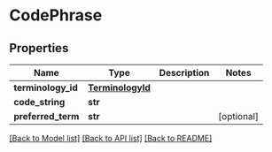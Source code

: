 # CodePhrase

## Properties
Name | Type | Description | Notes
------------ | ------------- | ------------- | -------------
**terminology_id** | [**TerminologyId**](TerminologyId.md) |  | 
**code_string** | **str** |  | 
**preferred_term** | **str** |  | [optional] 

[[Back to Model list]](../README.md#documentation-for-models) [[Back to API list]](../README.md#documentation-for-api-endpoints) [[Back to README]](../README.md)


